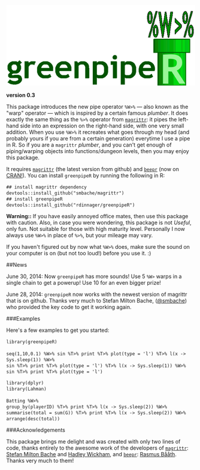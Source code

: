 ![a green pipe](A_green_pipe.gif)

__version 0.3__

This package introduces the new pipe operator `%W>%` &mdash; also known as the "warp" operator &mdash; which is inspired by a certain famous _plumber_. It does exactly the same thing as the `%>%` operator from [`magrittr`](https://github.com/smbache/magrittr): it pipes the left-hand side into an expression on the right-hand side, with one very small addition. When you use `%W>%` it recreates what goes through my head (and probably yours if you are from a certain generation) everytime I use a pipe in R. So if you are a `magrittr` _plumber_, and you can't get enough of piping/warping objects into functions/dungeon levels, then you may enjoy this package.

It requires [`magrittr`](https://github.com/smbache/magrittr) (the latest version from github) and [`beepr`](https://github.com/rasmusab/beepr) (now on [CRAN!](http://cran.r-project.org/web/packages/beepr/index.html)). You can install `greenpipeR` by running the following in R:

```
## install magrittr dependency
devtools::install_github("smbache/magrittr")
## install greenpipeR
devtools::install_github("rdinnager/greenpipeR")
```

__Warning::__ If you have easily annoyed office mates, then use this package with caution. Also, in case you were wondering, this package is not _Useful_, only fun. Not suitable for those with high maturity level. Personally I now always use `%W>%` in place of `%>%`, but your mileage may vary.

If you haven't figured out by now what `%W>%` does, make sure the sound on your computer is on (but not too loud!) before you use it. :)

##News

June 30, 2014: Now `greenpipeR` has more sounds! Use 5 `%W>` warps in a single chain to get a powerup! Use 10 for an even bigger prize!

June 28, 2014: `greenpipeR` now works with the newest version of magrittr that is on github. Thanks very much to Stefan Milton Bache, ([@smbache](https://github.com/smbache)) who provided the key code to get it working again.

###Examples

Here's a few examples to get you started:

```
library(greenpipeR)

seq(1,10,0.1) %W>% sin %T>% print %T>% plot(type = 'l') %T>% l(x -> Sys.sleep(1)) %W>%
sin %T>% print %T>% plot(type = 'l') %T>% l(x -> Sys.sleep(1)) %W>% 
sin %T>% print %T>% plot(type = 'l')
```

```
library(dplyr)
library(Lahman)

Batting %W>%
group_by(playerID) %T>% print %T>% l(x -> Sys.sleep(2)) %W>%
summarise(total = sum(G)) %T>% print %T>% l(x -> Sys.sleep(2)) %W>%
arrange(desc(total)) 
```

###Acknowledgements

This package brings me delight and was created with only two lines of code, thanks entirely to the awesome work of the developers of [`magrittr`](https://github.com/smbache/magrittr): [Stefan Milton Bache](https://github.com/smbache) and [Hadley Wickham](https://github.com/hadley), and [`beepr`](https://github.com/rasmusab/beepr): [Rasmus Bååth](https://github.com/rasmusab). Thanks very much to them!

